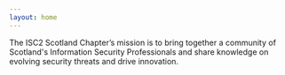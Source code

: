 ```yaml
---
layout: home
---
```


The ISC2 Scotland Chapter’s mission is to bring together a community of Scotland's Information Security Professionals and share knowledge on evolving security threats and drive innovation.

